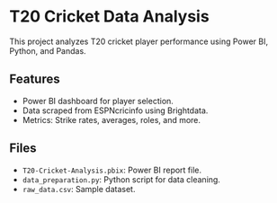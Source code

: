# T20 Cricket Data Analysis
This project analyzes T20 cricket player performance using Power BI, Python, and Pandas.

## Features
- Power BI dashboard for player selection.
- Data scraped from ESPNcricinfo using Brightdata.
- Metrics: Strike rates, averages, roles, and more.

## Files
- `T20-Cricket-Analysis.pbix`: Power BI report file.
- `data_preparation.py`: Python script for data cleaning.
- `raw_data.csv`: Sample dataset.
